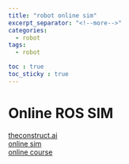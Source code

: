 ```yaml
---
title: "robot online sim"
excerpt_separator: "<!--more-->"
categories:
  - robot
tags:
  - robot

toc : true
toc_sticky : true
---
```


# Online ROS SIM
[theconstruct.ai](https://www.theconstruct.ai/)      
[online sim](https://app.theconstruct.ai/)     
[online course](https://app.theconstruct.ai/courses)     
